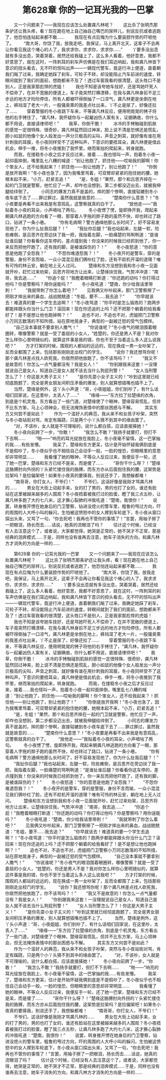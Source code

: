 # 　　第628章 你的一记耳光我的一巴掌
　　又一个问题来了——我现在应该怎么处置龚凡林呢？
　　这比杀了张明杰那条驴还让我头疼，看丫现在跪在地上自己抽自己嘴巴的尿样儿，别说反抗或者逃跑了，他恐怕连站起来都不敢……
　　我现在有点后悔为什么要装腔作势的吓唬他了。
　　“南大哥，你饶了我，放我走吧，我保证，马上离开北天，这辈子不会再让你看见我这个堵心的人了，我求求你，求求你，求求你……”
　　丫要多没出息就有多没出息，哭着哭着，居然还给我磕上了，这么多人看着，他好意思，我都不好意思了，就在这时，一阵刺耳的刹车声仿佛是在我们耳边响起，我和龚凡林皆下意识的扭头看去，无不吓的惊叫出声——一辆现代警车，竟逆行冲上便道，直着朝我们飚了过来，我确定她踩了刹车，可轮子不转，却没能阻止汽车前进的速度，转眼间就到了我们的面前，想跑都来不及了！透过车窗我看的很清楚，这头牲口不是别人，正是我家那彪悍的虎姐！
　　我也不知是该夸她车技好，还是骂她吓死人不偿命了，在并不宽敞的便道上，车子竟突然打横漂移，在我与龚凡林身前不足三步远的地方才险险停住，所有人都被吓得倒抽了一口凉气，龚凡林更是坐倒在地上，裤裆湿了老大一片，一股骚臭熏的我差点吐出来，丫不止是尿了，好像还拉了……
　　穿着警服的冬小夜跳下车来，不等龚凡林反应，便用明晃晃的铐子将他的右手铐住了，“龚凡林，我怀疑你与一起雇凶伤人案有关，证据确凿，你什么都不用说，直接请律师吧！”
　　我草，你倒干脆！
　　冰冷的手铐触碰到肌肤的感觉一定很特殊、很奇妙，龚凡林猛然回过神来，脸上说不清是恐惧还是慌乱，胆小如鼠的他像个女人般发出一声分贝极高的尖叫，声音之刺耳，就好像有谁在用针刺我的耳膜，冬小夜同样受不了这种叫声，下意识的要捂耳朵，龚凡林便是借此机会，伸手一推，将冬小夜推到了我怀里，继而笨拙的爬起来，转身就跑。
　　而我，在搂稳冬小夜之后才反应过来，接着……我也怪叫一声，抱着冬小夜一起仰面摔倒，嘴里乱七八糟的喊道：“别让他跑了，抓住他——哎呦我的脚啊！你个笨女人，还不给我起来？！抓住他——别让他跑了，别让他跑了！”
　　“你倒是放开我啊！”冬小夜也急了，因为我嘴里骂着，可双臂却紧紧的抱住她的腰，她根本起不来，“小万，赶紧去追！”
　　“是，冬姐！”果然，那个和吕思齐摔在一起的门卫就是警察，他忙应了一声，却咋也没想到，第二步都没迈出去，就被我伸腿给绊倒了。
　　小同志的爆发力真不是盖的，摔的那个惨啊，直接轱辘到冬小夜车底下去了……罪过罪过，虽然我就是故意的……
　　“楚南你什么意思？！”冬小夜要是再看不出来我是有意捣乱，这警察就真的白干了。
　　“放他走——”我贴着冬小夜的耳朵，小声嘀咕了两句。
　　冬小夜愣了愣，旋即挣开我，爬起来朝龚凡林逃跑的方向看了一眼，那穿着人字拖的胖子跑的虽然不快，却也转过了路口，钻进了一条小巷。
　　“你有毛病啊？警方通缉他那么长时间了，好不容易发现他了，你为什么扯我后腿？！”
　　“我扯你后腿？”我也站起来，左腿一软，险些瘫倒，是吕思齐在旁边扶了我一把，我指着左脚，一脸痛楚的骂咧咧道：“是谁扯谁后腿？你看看你这车停的，差点撞到我！你没来的时候我已经抓到他了，你一来反而把他吓跑了，还有我的脚，是被谁踩伤的？！”
　　冬小夜怒道：“你的意思是他跑了全怨我？”
　　“不怨你难道怨我？！”
　　冬小夜开的是警车，穿的是警服，身份不言而喻，一众小混混见我们俩吵红了脸，还有不趁机开溜的道理？唯有可怜的林云安，躺在地上无人过问。
　　楚缘和东方没想到我和冬小夜一见面就开吵，赶忙过来劝架，吕思齐将地方让出来，让楚缘扶住我，气势冲冲道：“南哥，我去追……”
　　“你追个屁！”我瞪着眼睛打断道：“你还跑的动吗？你打得过他吗？你是警察吗？用你逞能吗？”
　　冬小夜吼道：“楚南，你少给我话里带刺！”
　　“我就带刺了你怎么着吧？”
　　见我俩又吵吵起来，那门卫警察擦了一把刚才摔出来的鼻血，战战兢兢道：“冬姐，要不……我去追？”
　　“你早就该去！难道真的要一个学生去追啊？！”冬小夜骂道：“你平时是怎么锻炼的？跑两步都能摔跟头你当什么门卫？滚回来！现在你还追的上吗？还不把那个躺着的给我看好了！是不是想让他也跑掉啊？！”
　　追也不对，不追也不对，虎姐把门卫警察小万同志数落的不知所措，站在原地晃身子，典型的一副被迁怒的受气包模样。
　　“自己没本事就不要拿别人撒气！”
　　“你说谁呢？”冬小夜气的眼泪围着眼圈转，哪像警察？就是一受了委屈的小女人，“姓楚的，你还是男人不是？我对你怎么样你心里明镜似的，就算这件事是我的错，你也不至于当着这么多人这么说我吧？”
　　方才打架的时候，围观的人都站的远远的，现在换成一男一女吵架了，反而全都围了上来，包括那些刚刚走出校门的学生。
　　“说你？我还想骂你呢！那个龚凡林差点找人砍死我，你居然把他放跑了，你不该骂吗？！”
　　“我又不是故意的！你怎么一点气量都没有？我是女人！”
　　“你别跟我来这套！一没理就说自己是女人，知道自己是女人就不该去当什么狗屁刑警！”
　　“女人当刑警怎么了？！你这是大男子主义！”
　　“是你先耍小女子主义的！”吵到这里就已经彻底跑题了，完全是男女朋友间积压矛盾的爆发，别人就算想插嘴也插不上了。
　　当然，楚缘是例外，这丫头小声道：“哥，小夜姐姐，你们别吵了，有什么话咱们回家说，在这里吵，太丢人了……”
　　“缘缘——”东方拉了拉楚缘的衣角，到底是个机灵鬼，东方看出了一些门道，对楚缘使了个眼神，楚缘容易慌乱，但并不比东方笨，马上心领神会，但无法掩饰表情中的那丝困惑与不解。
　　其实东方又何尝不是如此？
　　作为一个滥好人的典范，我从来不和女孩子吵架，突然与冬小夜站街对骂，肯定有蹊跷，只是两个小丫头猜不到其中的缘由罢了。
　　“对，不该吵，女人就是不可理喻的，说什么都白搭，应该直接揍她！”
　　冬小夜向前跨了一步，“你敢！”
　　“我怎么不敢？”我扬手就要打，但打不下去啊……
　　“啪——”响亮的耳光绽放在我脸上，冬小夜毫不留情，这一巴掌抽的我……有些发懵。
　　我呆了，楚缘和东方更呆，估计是开始怀疑我俩到底是不是假吵了，冬小夜似乎也不相信自己会动手一般，一脸的惶恐，但眼睛里的意思却非常明显……
　　我看懂了她的眼神，不等众人反应过来，我便反手一轮，还了她一巴掌，楚缘和东方已经不是呆，而是傻了……
　　“哥你干什么呀？！”楚缘这胳膊肘向外拐的丫头紧忙搂住我的胳膊，而东方亦从后面抱住我的腰，这架势是拉架吗？是拉偏架吧！如果冬小夜真的要揍我，别说还手了，我想躲都难！
　　“南哥哥，你打女人，不爷们！”
　　不爷们，这话好像是我刚才骂龚凡林的……
　　男女在大街上动起手来，女的打了男的，男的也打了女的，谁还有脸站在这里被越来越多的人围观？冬小夜捂着被我打过的脸蛋，瞪了我三点五秒，让龚凡林多跑了大约七八米，这才撕心裂肺的冲我吼道：“楚南，我恨你！”
　　说罢，转身推开愣在她身后的门卫警察，钻进没熄火的警车里，粗鲁的甩过方向，吓的周围的人大呼小叫的躲闪，生怕被这愤怒中的女人撵到车轮底下，冬小夜从窗口探出头来，又骂了一句，“你去死吧！我再也不管你的事情了！”言罢，用袖子擦了一把眼泪，扬长而去……话说，她真的流眼泪了吗？
　　估计这个时候，已经没有人去注意这个了，或者说，大家都觉得，她哭是正常的，她不哭才不正常，那是经典的泪奔模式……于是，同样也没有谁再去注意，她车子消失的方向，和龚凡林方才消失的方向是一样的……

　　第628章 你的一记耳光我的一巴掌
　　又一个问题来了——我现在应该怎么处置龚凡林呢？
　　这比杀了张明杰那条驴还让我头疼，看丫现在跪在地上自己抽自己嘴巴的尿样儿，别说反抗或者逃跑了，他恐怕连站起来都不敢……
　　我现在有点后悔为什么要装腔作势的吓唬他了。
　　“南大哥，你饶了我，放我走吧，我保证，马上离开北天，这辈子不会再让你看见我这个堵心的人了，我求求你，求求你，求求你……”
　　丫要多没出息就有多没出息，哭着哭着，居然还给我磕上了，这么多人看着，他好意思，我都不好意思了，就在这时，一阵刺耳的刹车声仿佛是在我们耳边响起，我和龚凡林皆下意识的扭头看去，无不吓的惊叫出声——一辆现代警车，竟逆行冲上便道，直着朝我们飚了过来，我确定她踩了刹车，可轮子不转，却没能阻止汽车前进的速度，转眼间就到了我们的面前，想跑都来不及了！透过车窗我看的很清楚，这头牲口不是别人，正是我家那彪悍的虎姐！
　　我也不知是该夸她车技好，还是骂她吓死人不偿命了，在并不宽敞的便道上，车子竟突然打横漂移，在我与龚凡林身前不足三步远的地方才险险停住，所有人都被吓得倒抽了一口凉气，龚凡林更是坐倒在地上，裤裆湿了老大一片，一股骚臭熏的我差点吐出来，丫不止是尿了，好像还拉了……
　　穿着警服的冬小夜跳下车来，不等龚凡林反应，便用明晃晃的铐子将他的右手铐住了，“龚凡林，我怀疑你与一起雇凶伤人案有关，证据确凿，你什么都不用说，直接请律师吧！”
　　我草，你倒干脆！
　　冰冷的手铐触碰到肌肤的感觉一定很特殊、很奇妙，龚凡林猛然回过神来，脸上说不清是恐惧还是慌乱，胆小如鼠的他像个女人般发出一声分贝极高的尖叫，声音之刺耳，就好像有谁在用针刺我的耳膜，冬小夜同样受不了这种叫声，下意识的要捂耳朵，龚凡林便是借此机会，伸手一推，将冬小夜推到了我怀里，继而笨拙的爬起来，转身就跑。
　　而我，在搂稳冬小夜之后才反应过来，接着……我也怪叫一声，抱着冬小夜一起仰面摔倒，嘴里乱七八糟的喊道：“别让他跑了，抓住他——哎呦我的脚啊！你个笨女人，还不给我起来？！抓住他——别让他跑了，别让他跑了！”
　　“你倒是放开我啊！”冬小夜也急了，因为我嘴里骂着，可双臂却紧紧的抱住她的腰，她根本起不来，“小万，赶紧去追！”
　　“是，冬姐！”果然，那个和吕思齐摔在一起的门卫就是警察，他忙应了一声，却咋也没想到，第二步都没迈出去，就被我伸腿给绊倒了。
　　小同志的爆发力真不是盖的，摔的那个惨啊，直接轱辘到冬小夜车底下去了……罪过罪过，虽然我就是故意的……
　　“楚南你什么意思？！”冬小夜要是再看不出来我是有意捣乱，这警察就真的白干了。
　　“放他走——”我贴着冬小夜的耳朵，小声嘀咕了两句。
　　冬小夜愣了愣，旋即挣开我，爬起来朝龚凡林逃跑的方向看了一眼，那穿着人字拖的胖子跑的虽然不快，却也转过了路口，钻进了一条小巷。
　　“你有毛病啊？警方通缉他那么长时间了，好不容易发现他了，你为什么扯我后腿？！”
　　“我扯你后腿？”我也站起来，左腿一软，险些瘫倒，是吕思齐在旁边扶了我一把，我指着左脚，一脸痛楚的骂咧咧道：“是谁扯谁后腿？你看看你这车停的，差点撞到我！你没来的时候我已经抓到他了，你一来反而把他吓跑了，还有我的脚，是被谁踩伤的？！”
　　冬小夜怒道：“你的意思是他跑了全怨我？”
　　“不怨你难道怨我？！”
　　冬小夜开的是警车，穿的是警服，身份不言而喻，一众小混混见我们俩吵红了脸，还有不趁机开溜的道理？唯有可怜的林云安，躺在地上无人过问。
　　楚缘和东方没想到我和冬小夜一见面就开吵，赶忙过来劝架，吕思齐将地方让出来，让楚缘扶住我，气势冲冲道：“南哥，我去追……”
　　“你追个屁！”我瞪着眼睛打断道：“你还跑的动吗？你打得过他吗？你是警察吗？用你逞能吗？”
　　冬小夜吼道：“楚南，你少给我话里带刺！”
　　“我就带刺了你怎么着吧？”
　　见我俩又吵吵起来，那门卫警察擦了一把刚才摔出来的鼻血，战战兢兢道：“冬姐，要不……我去追？”
　　“你早就该去！难道真的要一个学生去追啊？！”冬小夜骂道：“你平时是怎么锻炼的？跑两步都能摔跟头你当什么门卫？滚回来！现在你还追的上吗？还不把那个躺着的给我看好了！是不是想让他也跑掉啊？！”
　　追也不对，不追也不对，虎姐把门卫警察小万同志数落的不知所措，站在原地晃身子，典型的一副被迁怒的受气包模样。
　　“自己没本事就不要拿别人撒气！”
　　“你说谁呢？”冬小夜气的眼泪围着眼圈转，哪像警察？就是一受了委屈的小女人，“姓楚的，你还是男人不是？我对你怎么样你心里明镜似的，就算这件事是我的错，你也不至于当着这么多人这么说我吧？”
　　方才打架的时候，围观的人都站的远远的，现在换成一男一女吵架了，反而全都围了上来，包括那些刚刚走出校门的学生。
　　“说你？我还想骂你呢！那个龚凡林差点找人砍死我，你居然把他放跑了，你不该骂吗？！”
　　“我又不是故意的！你怎么一点气量都没有？我是女人！”
　　“你别跟我来这套！一没理就说自己是女人，知道自己是女人就不该去当什么狗屁刑警！”
　　“女人当刑警怎么了？！你这是大男子主义！”
　　“是你先耍小女子主义的！”吵到这里就已经彻底跑题了，完全是男女朋友间积压矛盾的爆发，别人就算想插嘴也插不上了。
　　当然，楚缘是例外，这丫头小声道：“哥，小夜姐姐，你们别吵了，有什么话咱们回家说，在这里吵，太丢人了……”
　　“缘缘——”东方拉了拉楚缘的衣角，到底是个机灵鬼，东方看出了一些门道，对楚缘使了个眼神，楚缘容易慌乱，但并不比东方笨，马上心领神会，但无法掩饰表情中的那丝困惑与不解。
　　其实东方又何尝不是如此？
　　作为一个滥好人的典范，我从来不和女孩子吵架，突然与冬小夜站街对骂，肯定有蹊跷，只是两个小丫头猜不到其中的缘由罢了。
　　“对，不该吵，女人就是不可理喻的，说什么都白搭，应该直接揍她！”
　　冬小夜向前跨了一步，“你敢！”
　　“我怎么不敢？”我扬手就要打，但打不下去啊……
　　“啪——”响亮的耳光绽放在我脸上，冬小夜毫不留情，这一巴掌抽的我……有些发懵。
　　我呆了，楚缘和东方更呆，估计是开始怀疑我俩到底是不是假吵了，冬小夜似乎也不相信自己会动手一般，一脸的惶恐，但眼睛里的意思却非常明显……
　　我看懂了她的眼神，不等众人反应过来，我便反手一轮，还了她一巴掌，楚缘和东方已经不是呆，而是傻了……
　　“哥你干什么呀？！”楚缘这胳膊肘向外拐的丫头紧忙搂住我的胳膊，而东方亦从后面抱住我的腰，这架势是拉架吗？是拉偏架吧！如果冬小夜真的要揍我，别说还手了，我想躲都难！
　　“南哥哥，你打女人，不爷们！”
　　不爷们，这话好像是我刚才骂龚凡林的……
　　男女在大街上动起手来，女的打了男的，男的也打了女的，谁还有脸站在这里被越来越多的人围观？冬小夜捂着被我打过的脸蛋，瞪了我三点五秒，让龚凡林多跑了大约七八米，这才撕心裂肺的冲我吼道：“楚南，我恨你！”
　　说罢，转身推开愣在她身后的门卫警察，钻进没熄火的警车里，粗鲁的甩过方向，吓的周围的人大呼小叫的躲闪，生怕被这愤怒中的女人撵到车轮底下，冬小夜从窗口探出头来，又骂了一句，“你去死吧！我再也不管你的事情了！”言罢，用袖子擦了一把眼泪，扬长而去……话说，她真的流眼泪了吗？
　　估计这个时候，已经没有人去注意这个了，或者说，大家都觉得，她哭是正常的，她不哭才不正常，那是经典的泪奔模式……于是，同样也没有谁再去注意，她车子消失的方向，和龚凡林方才消失的方向是一样的……
